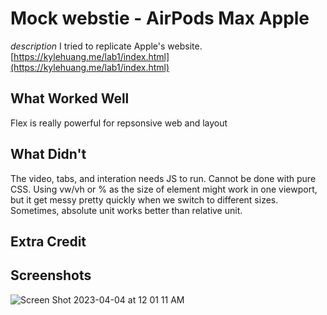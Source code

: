 # Mock webstie - AirPods Max Apple

*description*
I tried to replicate Apple's website.
[https://kylehuang.me/lab1/index.html](https://kylehuang.me/lab1/index.html)

## What Worked Well
Flex is really powerful for repsonsive web and layout

## What Didn't
The video, tabs, and interation needs JS to run. Cannot be done with pure CSS. Using vw/vh or % as the size of element might work in one viewport, but it get messy pretty quickly when we switch to different sizes. Sometimes, absolute unit works better than relative unit.

## Extra Credit

## Screenshots
![Screen Shot 2023-04-04 at 12 01 11 AM](https://user-images.githubusercontent.com/9410877/229684029-3537a3f2-28c5-4cb7-bb14-b26ee949f3cf.png)
